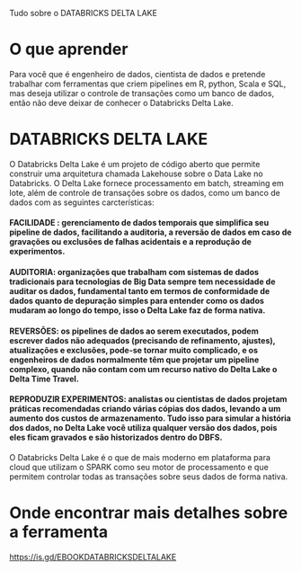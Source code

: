 Tudo sobre o DATABRICKS DELTA LAKE
# O que aprender
Para você que é engenheiro de dados, cientista de dados e pretende trabalhar com ferramentas que criem pipelines em R, python, Scala e SQL, mas deseja utilizar o controle de transações como um banco de dados, então não deve deixar de conhecer o Databricks Delta Lake.

# DATABRICKS DELTA LAKE

O Databricks Delta Lake é um projeto de código aberto que permite construir uma arquitetura chamada Lakehouse sobre o Data Lake no Databricks. O Delta Lake fornece processamento em batch, streaming em lote, além de controle de transações sobre os dados, como um banco de dados com as seguintes carcterísticas:

#### FACILIDADE : gerenciamento de dados temporais que simplifica seu pipeline de dados, facilitando a auditoria, a reversão de dados em caso de gravações ou exclusões de falhas acidentais e a reprodução de experimentos.

#### AUDITORIA: organizações que trabalham com sistemas de dados tradicionais para tecnologias de Big Data sempre tem necessidade de auditar os dados, fundamental tanto em termos de conformidade de dados quanto de depuração simples para entender como os dados mudaram ao longo do tempo, isso o Delta Lake faz de forma nativa.

#### REVERSÕES: os pipelines de dados ao serem executados, podem escrever dados não adequados (precisando de refinamento, ajustes), atualizações e exclusões, pode-se tornar muito complicado, e os engenheiros de dados normalmente têm que projetar um pipeline complexo, quando não contam com um recurso nativo do Delta Lake o Delta Time Travel.

#### REPRODUZIR EXPERIMENTOS: analistas ou cientistas de dados projetam práticas recomendadas criando várias cópias dos dados, levando a um aumento dos custos de armazenamento. Tudo isso para simular a história dos dados, no Delta Lake você utiliza qualquer versão dos dados, pois eles ficam gravados e são historizados dentro do DBFS.

O Databricks Delta Lake é o que de mais moderno em plataforma para cloud que utilizam o SPARK como seu motor de processamento e que permitem controlar todas as transações sobre seus dados de forma nativa.

# Onde encontrar mais detalhes sobre a ferramenta
https://is.gd/EBOOKDATABRICKSDELTALAKE
